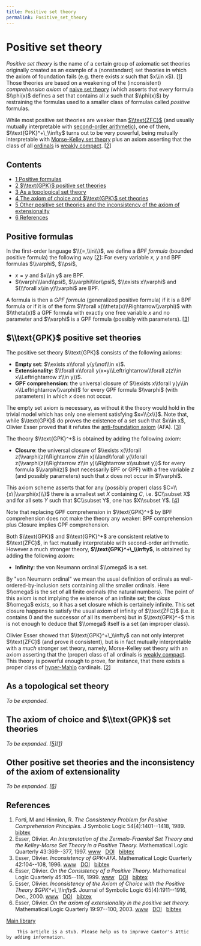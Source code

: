 ```yaml
---
title: Positive set theory
permalink: Positive_set_theory
---
```

# Positive set theory











*Positive set theory* is the name of a certain group of axiomatic set
theories originally created as an example of a (nonstandard) set
theories in which the axiom of foundation fails (e.g. there exists $x$
such that $x\\in x$).
\[[1](#bibkey_FortiHinnion89:ConsitencyProblemPositiveComp)\] Those
theories are based on a weakening of the (inconsistent) *comprehension
axiom* of
<a href="/index.php?title=Naive_set_theory&amp;action=edit&amp;redlink=1" class="new" title="Naive set theory (page does not exist)">naive set theory</a>
(which asserts that every formula $\\phi(x)$ defines a set that contains
all $x$ such that $\\phi(x)$) by restraining the formulas used to a
smaller class of formulas called *positive* formulas.

While most positive set theories are weaker than
[$\\text{ZFC}$](/ZFC "ZFC")
(and usually mutually interpretable with
<a href="http://en.wikipedia.org/wiki/second-order_arithmetic" class="extiw" title="wikipedia:second-order arithmetic">second-order arithmetic</a>),
one of them, $\\text{GPK}^+\_\\infty$ turns out to be very powerful,
being mutually interpretable with
<a href="/Morse-Kelley_set_theory" class="mw-redirect" title="Morse-Kelley set theory">Morse-Kelley set theory</a>
plus an axiom asserting that the class of all
[ordinals](/Ordinal "Ordinal")
is [weakly
compact](/Weakly_compact "Weakly compact").
\[[2](#bibkey_Esser96:InterpretationZFCandMKinPositiveTheory)\]



## Contents


-   [<span class="tocnumber">1</span> <span class="toctext">Positive
    formulas</span>](#Positive_formulas)
-   [<span class="tocnumber">2</span> <span
    class="toctext">$\\text{GPK}$ positive set
    theories</span>](#.24.5Ctext.7BGPK.7D.24_positive_set_theories)
-   [<span class="tocnumber">3</span> <span class="toctext">As a
    topological set theory</span>](#As_a_topological_set_theory)
-   [<span class="tocnumber">4</span> <span class="toctext">The axiom of
    choice and $\\text{GPK}$ set
    theories</span>](#The_axiom_of_choice_and_.24.5Ctext.7BGPK.7D.24_set_theories)
-   [<span class="tocnumber">5</span> <span class="toctext">Other
    positive set theories and the inconsistency of the axiom of
    extensionality</span>](#Other_positive_set_theories_and_the_inconsistency_of_the_axiom_of_extensionality)
-   [<span class="tocnumber">6</span> <span
    class="toctext">References</span>](#References)


## Positive formulas

In the first-order language $\\{=,\\in\\}$, we define a *BPF formula*
(bounded positive formula) the following way
\[[2](#bibkey_Esser96:InterpretationZFCandMKinPositiveTheory)\]: For
every variable $x$, $y$ and BPF formulas $\\varphi$, $\\psi$,

-   $x=y$ and $x\\in y$ are BPF.
-   $\\varphi\\land\\psi$, $\\varphi\\lor\\psi$, $\\exists x\\varphi$
    and $(\\forall x\\in y)\\varphi$ are BPF.

A formula is then a *GPF formula* (generalized positive formula) if it
is a BPF formula or if it is of the form $\\forall
x(\\theta(x)\\Rightarrow\\varphi)$ with $\\theta(x)$ a GPF formula with
exactly one free variable $x$ and no parameter and $\\varphi$ is a GPF
formula (possibly with parameters). \[[3](#bibkey_Esser96:GPKAFA)\]

## $\\text{GPK}$ positive set theories

The positive set theory $\\text{GPK}$ consists of the following axioms:

-   **Empty set**: $\\exists x\\forall y(y\\not\\in x)$.
-   **Extensionality**: $\\forall x\\forall
    y(x=y\\Leftrightarrow\\forall z(z\\in x\\Leftrightarrow z\\in y))$.
-   **GPF comprehension**: the universal closure of $\\exists x\\forall
    y(y\\in x\\Leftrightarrow\\varphi)$ for every GPF formula $\\varphi$
    (with parameters) in which $x$ does not occur.

The empty set axiom is necessary, as without it the theory would hold in
the trivial model which has only one element satisfying $x=\\{x\\}$.
Note that, while $\\text{GPK}$ do proves the existence of a set such
that $x\\in x$, Olivier Esser proved that it refutes the
<a href="http://en.wikipedia.org/wiki/anti-foundation_axiom" class="extiw" title="wikipedia:anti-foundation axiom">anti-foundation axiom</a>
(AFA). \[[3](#bibkey_Esser96:GPKAFA)\]

The theory $\\text{GPK}^+$ is obtained by adding the following axiom:

-   **Closure**: the universal closure of $\\exists x(\\forall
    z(\\varphi(z)\\Rightarrow z\\in x)\\land\\forall y(\\forall
    z(\\varphi(z)\\Rightarrow z\\in y)\\Rightarrow x\\subset y))$ for
    every formula $\\varphi(z)$ (not necessarily BPF or GPF) with a free
    variable $z$ (and possibly parameters) such that $x$ does not occur
    in $\\varphi$.

This axiom scheme asserts that for any (possibly proper) class
$C=\\{x\|\\varphi(x)\\}$ there is a smallest set $X$ containing $C$,
i.e. $C\\subset X$ and for all sets $Y$ such that $C\\subset Y$, one has
$X\\subset Y$. \[[4](#bibkey_Esser99:ConsistencyPositiveTheory)\]

Note that replacing GPF comprehension in $\\text{GPK}^+$ by BPF
comprehension does not make the theory any weaker: BPF comprehension
plus Closure implies GPF comprehension.

Both $\\text{GPK}$ and $\\text{GPK}^+$ are consistent relative to
$\\text{ZFC}$, in fact mutually interpretable with second-order
arithmetic. However a much stronger theory,
**$\\text{GPK}^+\_\\infty$**, is obtained by adding the following axiom:

-   **Infinity**: the von Neumann ordinal $\\omega$ is a set.

By "von Neumann ordinal" we mean the usual definition of ordinals as
well-ordered-by-inclusion sets containing all the smaller ordinals. Here
$\\omega$ is the set of all finite ordinals (the natural numbers). The
point of this axiom is not implying the existence of an infinite set;
the *class* $\\omega$ exists, so it has a set closure which is
certainely infinite. This set closure happens to satisfy the usual axiom
of infinity of $\\text{ZFC}$ (i.e. it contains 0 and the successor of
all its members) but in $\\text{GPK}^+$ this is not enough to deduce
that $\\omega$ itself is a set (an improper class).

Olivier Esser showed that $\\text{GPK}^+\_\\infty$ can not only
interpret $\\text{ZFC}$ (and prove it consistent), but is in fact
mutually interpretable with a *much* stronger set theory, namely,
Morse-Kelley set theory with an axiom asserting that the (proper) class
of all ordinals is [weakly
compact](/Weakly_compact "Weakly compact").
This theory is powerful enough to prove, for instance, that there exists
a proper class of
[hyper-Mahlo](/Mahlo "Mahlo")
cardinals.
\[[2](#bibkey_Esser96:InterpretationZFCandMKinPositiveTheory)\]

## As a topological set theory

*To be expanded.*

## The axiom of choice and $\\text{GPK}$ set theories

*To be expanded.
\[[5](#bibkey_Esser2000:InconsistencyACwithGPK)\]\[[1](#bibkey_FortiHinnion89:ConsitencyProblemPositiveComp)\]*

## Other positive set theories and the inconsistency of the axiom of extensionality

*To be expanded.
\[[6](#bibkey_Esser99:ExtensionalityInPositiveTheory)\]*

## References

1.  <span
    id="bibkey_FortiHinnion89:ConsitencyProblemPositiveComp">Forti, M
    and Hinnion, R. *The Consistency Problem for Positive Comprehension
    Principles.* J Symbolic Logic 54(4):1401--1418, 1989.
    <a href="javascript:bibpopup(&#39;@article%7BFortiHinnion89:ConsitencyProblemPositiveComp,%20%20%20AUTHOR%20=%20%7BForti,%20M%20and%20Hinnion,%20R.%7D,%3Cbr%3E%20%20%20%20TITLE%20=%20%7BThe%20Consistency%20Problem%20for%20Positive%20Comprehension%20Principles%7D,%3Cbr%3E%20%20JOURNAL%20=%20%7BJ.%20Symbolic%20Logic%7D,%3Cbr%3E%20FJOURNAL%20=%20%7BJournal%20of%20Symbolic%20Logic%7D,%3Cbr%3E%20%20%20VOLUME%20=%20%7B54%7D,%3Cbr%3E%20%20%20%20%20YEAR%20=%20%7B1989%7D,%3Cbr%3E%20%20%20NUMBER%20=%20%7B4%7D,%3Cbr%3E%20%20%20%20PAGES%20=%20%7B1401--1418%7D%7D&#39;)" class="bibtex">bibtex</a></span>
2.  <span
    id="bibkey_Esser96:InterpretationZFCandMKinPositiveTheory">Esser,
    Olivier. *An Interpretation of the Zermelo-Fraenkel Set Theory and
    the Kelley-Morse Set Theory in a Positive Theory.* Mathematical
    Logic Quarterly 43:369--377, 1997.
    <a href="http://onlinelibrary.wiley.com/doi/10.1002/malq.19970430309/abstract" class="extiw">www</a>   <a href="http://web.archive.org/web/20191005075342/http://dx.doi.org/10.1002/malq.19970430309" class="extiw">DOI</a>   <a href="javascript:bibpopup(&#39;@article%7BEsser96:InterpretationZFCandMKinPositiveTheory,%20%20author%20=%20%20%20%20%20%20%20%7BEsser,%20Olivier%7D,%3Cbr%3E%20%20title%20=%20%20%20%20%20%20%20%20%7BAn%20Interpretation%20of%20the%20Zermelo-Fraenkel%20Set%20Theory%20and%20the%20Kelley-Morse%20Set%20Theory%20in%20a%20Positive%20Theory%7D,%3Cbr%3E%20%20year%20=%20%20%20%20%20%20%20%20%20%7B1997%7D,%3Cbr%3E%20%20journal%20=%20%20%20%20%20%20%7BMathematical%20Logic%20Quarterly%7D,%3Cbr%3E%20%20doi%20=%20%20%20%20%20%20%20%20%20%20%7B10.1002/malq.19970430309%7D,%3Cbr%3E%20%20volume%20=%20%20%20%20%20%20%20%7B43%7D,%3Cbr%3E%20%20pages%20=%20%20%20%20%20%20%20%20%7B369--377%7D,%3Cbr%3E%20%20url%20=%20%20%20%20%20%20%20%20%20%20%7Bhttp://onlinelibrary.wiley.com/doi/10.1002/malq.19970430309/abstract%7D%7D&#39;)" class="bibtex">bibtex</a></span>
3.  <span id="bibkey_Esser96:GPKAFA">Esser, Olivier. *Inconsistency of
    GPK+AFA.* Mathematical Logic Quarterly 42:104--108, 1996.
    <a href="http://onlinelibrary.wiley.com/doi/10.1002/malq.19960420109/abstract" class="extiw">www</a>   <a href="http://web.archive.org/web/20191005075342/http://dx.doi.org/10.1002/malq.19960420109" class="extiw">DOI</a>   <a href="javascript:bibpopup(&#39;@article%7BEsser96:GPKAFA,%20%20author%20=%20%20%20%20%20%20%20%7BEsser,%20Olivier%7D,%3Cbr%3E%20%20title%20=%20%20%20%20%20%20%20%20%7BInconsistency%20of%20GPK+AFA%7D,%3Cbr%3E%20%20year%20=%20%20%20%20%20%20%20%20%20%7B1996%7D,%3Cbr%3E%20%20journal%20=%20%20%20%20%20%20%7BMathematical%20Logic%20Quarterly%7D,%3Cbr%3E%20%20doi%20=%20%20%20%20%20%20%20%20%20%20%7B10.1002/malq.19960420109%7D,%3Cbr%3E%20%20volume%20=%20%20%20%20%20%20%20%7B42%7D,%3Cbr%3E%20%20pages%20=%20%20%20%20%20%20%20%20%7B104--108%7D,%3Cbr%3E%20%20url%20=%20%20%20%20%20%20%20%20%20%20%7Bhttp://onlinelibrary.wiley.com/doi/10.1002/malq.19960420109/abstract%7D%7D&#39;)" class="bibtex">bibtex</a></span>
4.  <span id="bibkey_Esser99:ConsistencyPositiveTheory">Esser, Olivier.
    *On the Consistency of a Positive Theory.* Mathematical Logic
    Quarterly 45:105--116, 1999.
    <a href="http://onlinelibrary.wiley.com/doi/10.1002/malq.19990450110/abstract" class="extiw">www</a>   <a href="http://web.archive.org/web/20191005075342/http://dx.doi.org/10.1002/malq.19990450110" class="extiw">DOI</a>   <a href="javascript:bibpopup(&#39;@article%7BEsser96:ConsistencyPositiveTheory,%20%20author%20=%20%20%20%20%20%20%20%7BEsser,%20Olivier%7D,%3Cbr%3E%20%20title%20=%20%20%20%20%20%20%20%20%7BOn%20the%20Consistency%20of%20a%20Positive%20Theory%7D,%3Cbr%3E%20%20year%20=%20%20%20%20%20%20%20%20%20%7B1999%7D,%3Cbr%3E%20%20journal%20=%20%20%20%20%20%20%7BMathematical%20Logic%20Quarterly%7D,%3Cbr%3E%20%20doi%20=%20%20%20%20%20%20%20%20%20%20%7B10.1002/malq.19990450110%7D,%3Cbr%3E%20%20volume%20=%20%20%20%20%20%20%20%7B45%7D,%3Cbr%3E%20%20pages%20=%20%20%20%20%20%20%20%20%7B105--116%7D,%3Cbr%3E%20%20url%20=%20%20%20%20%20%20%20%20%20%20%7Bhttp://onlinelibrary.wiley.com/doi/10.1002/malq.19990450110/abstract%7D%7D&#39;)" class="bibtex">bibtex</a></span>
5.  <span id="bibkey_Esser2000:InconsistencyACwithGPK">Esser, Olivier.
    *Inconsistency of the Axiom of Choice with the Positive Theory
    $GPK^+\_\\infty$.* Journal of Symbolic Logic 65(4):1911--1916,
    Dec., 2000.
    <a href="http://www.jstor.org/stable/2695086" class="extiw">www</a>   <a href="http://web.archive.org/web/20191005075342/http://dx.doi.org/10.2307/2695086" class="extiw">DOI</a>   <a href="javascript:bibpopup(&#39;@article%7BEsser2000:InconsistencyACwithGPK,%20%20author%20=%20%20%20%20%20%20%20%7BEsser,%20Olivier%7D,%3Cbr%3E%20%20title%20=%20%20%20%20%20%20%20%20%7BInconsistency%20of%20the%20Axiom%20of%20Choice%20with%20the%20Positive%20Theory%20$GPK%5E+_\infty$%7D,%3Cbr%3E%20%20year%20=%20%20%20%20%20%20%20%20%20%7B2000%7D,%3Cbr%3E%20%20month%20=%20%20%20%20%20%20%20%20%7BDec.%7D%20%20journal%20=%20%20%20%20%20%20%7BJournal%20of%20Symbolic%20Logic%7D,%3Cbr%3E%20%20volume%20=%20%20%20%20%20%20%20%7B65%7D,%3Cbr%3E%20%20number%20=%20%20%20%20%20%20%20%7B4%7D,%3Cbr%3E%20%20pages%20=%20%20%20%20%20%20%20%20%7B1911--1916%7D,%3Cbr%3E%20%20doi%20=%20%20%20%20%20%20%20%20%20%20%7B10.2307/2695086%7D,%3Cbr%3E%20%20url%20=%20%20%20%20%20%20%20%20%20%20%7Bhttp://www.jstor.org/stable/2695086%7D%7D&#39;)" class="bibtex">bibtex</a></span>
6.  <span id="bibkey_Esser99:ExtensionalityInPositiveTheory">Esser,
    Olivier. *On the axiom of extensionality in the positive set
    theory.* Mathematical Logic Quarterly 19:97--100, 2003.
    <a href="http://onlinelibrary.wiley.com/doi/10.1002/malq.200310009/abstract" class="extiw">www</a>   <a href="http://web.archive.org/web/20191005075342/http://dx.doi.org/10.1002/malq.200310009" class="extiw">DOI</a>   <a href="javascript:bibpopup(&#39;@article%7BEsser96:ExtensionalityInPositiveTheory,%20%20author%20=%20%20%20%20%20%20%20%7BEsser,%20Olivier%7D,%3Cbr%3E%20%20title%20=%20%20%20%20%20%20%20%20%7BOn%20the%20axiom%20of%20extensionality%20in%20the%20positive%20set%20theory%7D,%3Cbr%3E%20%20year%20=%20%20%20%20%20%20%20%20%20%7B2003%7D,%3Cbr%3E%20%20journal%20=%20%20%20%20%20%20%7BMathematical%20Logic%20Quarterly%7D,%3Cbr%3E%20%20doi%20=%20%20%20%20%20%20%20%20%20%20%7B10.1002/malq.200310009%7D,%3Cbr%3E%20%20volume%20=%20%20%20%20%20%20%20%7B19%7D,%3Cbr%3E%20%20pages%20=%20%20%20%20%20%20%20%20%7B97--100%7D,%3Cbr%3E%20%20url%20=%20%20%20%20%20%20%20%20%20%20%7Bhttp://onlinelibrary.wiley.com/doi/10.1002/malq.200310009/abstract%7D%7D&#39;)" class="bibtex">bibtex</a></span>

[Main
library](/Library "Library")

  

        This article is a stub. Please help us to improve Cantor's Attic by adding information.


